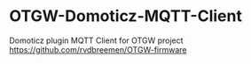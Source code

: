 # OTGW-Domoticz-MQTT-Client
Domoticz plugin
MQTT Client for OTGW project https://github.com/rvdbreemen/OTGW-firmware

